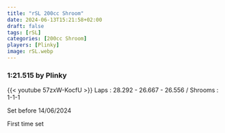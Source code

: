 ```yaml
---
title: "rSL 200cc Shroom"
date: 2024-06-13T15:21:58+02:00
draft: false
tags: [rSL]
categories: [200cc Shroom]
players: [Plinky]
image: rSL.webp
---
```

### 1:21.515 by Plinky

{{< youtube 57zxW-KocfU >}}
Laps : 28.292 - 26.667 - 26.556 /
Shrooms : 1-1-1

Set before 14/06/2024

First time set